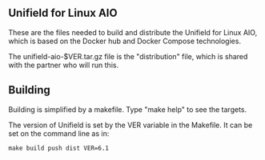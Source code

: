 Unifield for Linux AIO
----------------------

These are the files needed to build and distribute the
Unifield for Linux AIO, which is based on the Docker hub
and Docker Compose technologies.

The unifield-aio-$VER.tar.gz file is the "distribution"
file, which is shared with the partner who will run this.

Building
--------

Building is simplified by a makefile. Type "make help" to see the
targets.

The version of Unifield is set by the VER variable in the
Makefile. It can be set on the command line as in:

	make build push dist VER=6.1


